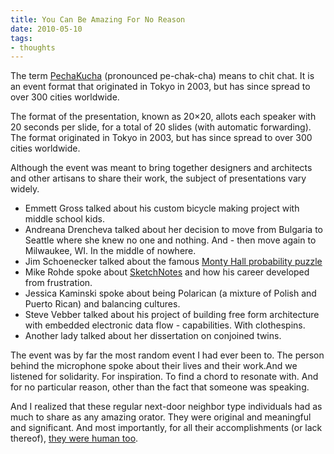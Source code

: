 ```yaml
---
title: You Can Be Amazing For No Reason
date: 2010-05-10
tags:
- thoughts
---
```


The term [PechaKucha](http://www.pechakucha.org/) (pronounced pe-chak-cha) means to chit chat. It is an event format that originated in Tokyo in 2003, but has since spread to over 300 cities worldwide.

The format of the presentation, known as 20×20, allots each speaker with 20 seconds per slide, for a total of 20 slides (with automatic forwarding). The format originated in Tokyo in 2003, but has since spread to over 300 cities worldwide.

Although the event was meant to bring together designers and architects and other artisans to share their work, the subject of presentations vary widely.

-   Emmett Gross talked about his custom bicycle making project with middle school kids.
-   Andreana Drencheva talked about her decision to move from Bulgaria to Seattle where she knew no one and nothing. And - then move again to Milwaukee, WI. In the middle of nowhere.
-   Jim Schoenecker talked about the famous [Monty Hall probability puzzle](http://math.ucsd.edu/~crypto/Monty/Montytitle.html)
-   Mike Rohde spoke about [SketchNotes](http://rohdesign.com/weblog/category/sketchnotes) and how his career developed from frustration.
-   Jessica Kaminski spoke about being Polarican (a mixture of Polish and Puerto Rican) and balancing cultures.
-   Steve Vebber talked about his project of building free form architecture with embedded electronic data flow - capabilities. With clothespins.
-   Another lady talked about her dissertation on conjoined twins.

The event was by far the most random event I had ever been to. The person behind the microphone spoke about their lives and their work.And we listened for solidarity. For inspiration. To find a chord to resonate with. And for no particular reason, other than the fact that someone was speaking.

And I realized that these regular next-door neighbor type individuals had as much to share as any amazing orator. They were original and meaningful and significant. And most importantly, for all their accomplishments (or lack thereof), [they were human too](https://www.amazon.com/Everyone-Poops-My-Body-Science/dp/0916291456).
